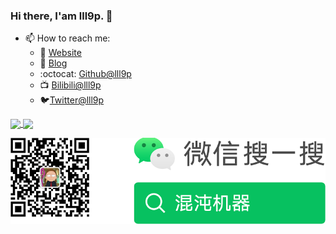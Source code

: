 ### Hi there, I'am lll9p. 👋

- 📫 How to reach me:
    - :page_with_curl: [Website](https://laolilin.com)
    - :page_with_curl: [Blog](https://blog.laolilin.com)
    - :octocat: [Github@lll9p](https://github.com/lll9p)
    - :tv: [Bilibili@lll9p](https://space.bilibili.com/210780)
    - :bird:[Twitter@lll9p](https://twitter.com/lll9p/)

<a href="https://github.com/lll9p">
  <img align="center" src="https://github-readme-stats.vercel.app/api?username=lll9p&show_icons=true" />
</a>
<a href="https://wakatime.com/@lll9p">
  <img align="center" src="https://github-readme-stats.vercel.app/api/wakatime?username=lll9p&layout=compact" />
</a>

![公众号](./images/Wechat.png)
